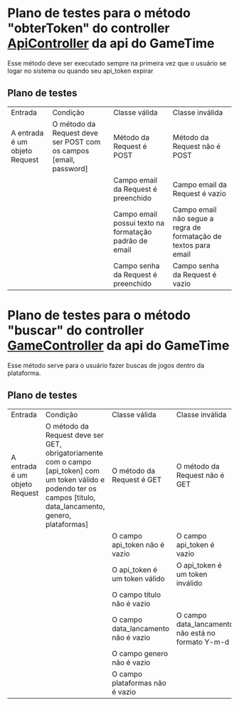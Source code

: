 # Plano de testes para o método "obterToken" do controller [ApiController](https://gitlab.devops.ifrn.edu.br/gametime/webservice/blob/master/app/Http/Controllers/ApiController.php) da api do GameTime

Esse método deve ser executado sempre na primeira vez que o usuário se logar no sistema ou quando seu api_token expirar

## Plano de testes

<table>
    <tr>
        <td>Entrada</td>
        <td>Condição</td>
        <td>Classe válida</td>
        <td>Classe inválida</td>
    </tr>
    <tr>
        <td>A entrada é um objeto Request</td>
        <td>O método da Request deve ser POST com os campos [email, password]</td>
        <td>Método da Request é POST</td>
        <td>Método da Request não é POST</td>
    </tr>
    <tr>
        <td></td>
        <td></td>
        <td>Campo email da Request é preenchido</td>
        <td>Campo email da Request é vazio</td>
    </tr>
    <tr>
        <td></td>
        <td></td>
        <td>Campo email possui texto na formatação padrão de email</td>
        <td>Campo email não segue a regra de formatação de textos para email</td>
    </tr>
    <tr>
        <td></td>
        <td></td>
        <td>Campo senha da Request é preenchido</td>
        <td>Campo senha da Request é vazio</td>
    </tr>
</table>

# Plano de testes para o método "buscar" do controller [GameController](https://gitlab.devops.ifrn.edu.br/gametime/webservice/blob/master/app/Http/Controllers/GameController.php) da api do GameTime

Esse método serve para o usuário fazer buscas de jogos dentro da plataforma.

## Plano de testes

<table>
    <tr>
        <td>Entrada</td>
        <td>Condição</td>
        <td>Classe válida</td>
        <td>Classe inválida</td>
    </tr>
    <tr>
        <td>A entrada é um objeto Request</td>
        <td>O método da Request deve ser GET, obrigatoriamente com o campo [api_token] com um token válido e podendo ter os campos [titulo, data_lancamento, genero, plataformas]</td>
        <td>O método da Request é GET</td>
        <td>O método da Request não é GET</td>
    </tr>
    <tr>
        <td></td>
        <td></td>
        <td>O campo api_token não é vazio</td>
        <td>O campo api_token é vazio</td>
    </tr>
    <tr>
        <td></td>
        <td></td>
        <td>O api_token é um token válido</td>
        <td>O api_token é um token inválido</td>
    </tr>
    <tr>
        <td></td>
        <td></td>
        <td>O campo título não é vazio</td>
        <td></td>
    </tr>
    <tr>
        <td></td>
        <td></td>
        <td>O campo data_lancamento não é vazio</td>
        <td>O campo data_lancamento não está no formato Y-m-d</td>
    </tr>
    <tr>
        <td></td>
        <td></td>
        <td>O campo genero não é vazio</td>
        <td></td>
    </tr>
    <tr>
        <td></td>
        <td></td>
        <td>O campo plataformas não é vazio</td>
        <td></td>
    </tr>
</table>
